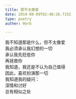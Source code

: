 ```yaml
---  
title: 那不太像爱  
date: 2019-08-09T02:48:26.715Z  
type: poetry  
auther: Herb   

---  
```

我不知道那是什么，但不太像爱  
我必须承认我幻想的一切  
承认我先贬低你  
再拯救你    
我知道，我还是不认为自己值得  
因此，喜欢扮演那一切  
我知道我的疑问：  
深情和讨好  
总有相似之处  
